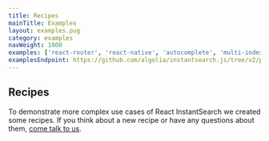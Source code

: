 ```yaml
---
title: Recipes
mainTitle: Examples
layout: examples.pug
category: examples
navWeight: 1000
examples: ['react-router', 'react-native', 'autocomplete', 'multi-index']
examplesEndpoint: https://github.com/algolia/instantsearch.js/tree/v2/packages/react-instantsearch/examples
---
```


## Recipes

To demonstrate more complex use cases of React InstantSearch we created some recipes.
If you think about a new recipe or have any questions about them, [come talk to us](https://discourse.algolia.com/c/instantsearch).
